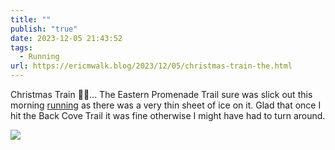 ```yaml
---
title: ""
publish: "true"
date: 2023-12-05 21:43:52
tags:
  - Running
url: https://ericmwalk.blog/2023/12/05/christmas-train-the.html
---
```

Christmas Train 🎄🚂... The Eastern Promenade Trail sure was slick out this morning [running](https://strava.com/activities/10331901317) as there was a very thin sheet of ice on it. Glad that once I hit the Back Cove Trail it was fine otherwise I might have had to turn around.

![](https://ericmwalk.blog/uploads/2023/6254ac7fcd.jpg)
